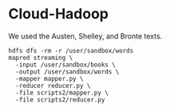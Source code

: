 # Cloud-Hadoop

We used the Austen, Shelley, and Bronte texts. 

```
hdfs dfs -rm -r /user/sandbox/words
mapred streaming \
  -input /user/sandbox/books \
  -output /user/sandbox/words \
  -mapper mapper.py \
  -reducer reducer.py \
  -file scripts2/mapper.py \
  -file scripts2/reducer.py
```
